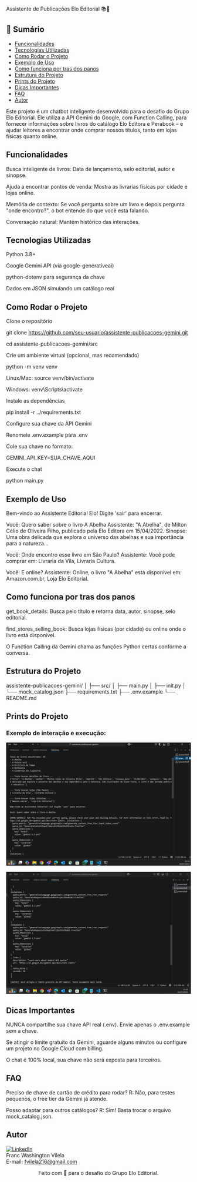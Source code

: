 Assistente de Publicações Elo Editorial 📚🤖

## 📑 Sumário

- [Funcionalidades](#funcionalidades)
- [Tecnologias Utilizadas](#tecnologias-utilizadas)
- [Como Rodar o Projeto](#como-rodar-o-projeto)
- [Exemplo de Uso](#exemplo-de-uso)
- [Como funciona por tras dos panos](#como-funciona-por-tras-dos-panos)
- [Estrutura do Projeto](#estrutura-do-projeto)
- [Prints do Projeto](#prints-do-projeto)
- [Dicas Importantes](#dicas-importantes)
- [FAQ](#faq)
- [Autor](#autor)


Este projeto é um chatbot inteligente desenvolvido para o desafio do Grupo Elo Editorial. Ele utiliza a API Gemini do Google, com Function Calling, para fornecer informações sobre livros do catálogo Elo Editora e Perabook – e ajudar leitores a encontrar onde comprar nossos títulos, tanto em lojas físicas quanto online.


## Funcionalidades

Busca inteligente de livros: Data de lançamento, selo editorial, autor e sinopse.

Ajuda a encontrar pontos de venda: Mostra as livrarias físicas por cidade e lojas online.

Memória de contexto: Se você pergunta sobre um livro e depois pergunta "onde encontro?", o bot entende do que você está falando.

Conversação natural: Mantém histórico das interações.


## Tecnologias Utilizadas

Python 3.8+

Google Gemini API (via google-generativeai)

python-dotenv para segurança da chave

Dados em JSON simulando um catálogo real


## Como Rodar o Projeto

Clone o repositório

git clone https://github.com/seu-usuario/assistente-publicacoes-gemini.git

cd assistente-publicacoes-gemini/src

Crie um ambiente virtual (opcional, mas recomendado)

python -m venv venv

Linux/Mac: source venv/bin/activate

Windows: venv\Scripts\activate

Instale as dependências

pip install -r ../requirements.txt

Configure sua chave da API Gemini

Renomeie .env.example para .env

Cole sua chave no formato:

GEMINI_API_KEY=SUA_CHAVE_AQUI

Execute o chat

python main.py


## Exemplo de Uso

Bem-vindo ao Assistente Editorial Elo! Digite 'sair' para encerrar.

Você: Quero saber sobre o livro A Abelha
Assistente: "A Abelha", de Milton Célio de Oliveira Filho, publicado pela Elo Editora em 15/04/2022.
Sinopse: Uma obra delicada que explora o universo das abelhas e sua importância para a natureza...

Você: Onde encontro esse livro em São Paulo?
Assistente: Você pode comprar em: Livraria da Vila, Livraria Cultura.

Você: E online?
Assistente: Online, o livro "A Abelha" está disponível em: Amazon.com.br, Loja Elo Editorial.


## Como funciona por tras dos panos

get_book_details: Busca pelo título e retorna data, autor, sinopse, selo editorial.

find_stores_selling_book: Busca lojas físicas (por cidade) ou online onde o livro está disponível.

O Function Calling da Gemini chama as funções Python certas conforme a conversa.


## Estrutura do Projeto

assistente-publicacoes-gemini/
│
├── src/
│ ├── main.py
│ ├── init.py
│ └── mock_catalog.json
├── requirements.txt
├── .env.example
└── README.md


## Prints do Projeto

### Exemplo de interação e execução:

![Execução do script e interação](print/projeto-elo-1.png)

![Erro de quota da Gemini API](print/projeto-elo-2.png)




## Dicas Importantes

NUNCA compartilhe sua chave API real (.env). Envie apenas o .env.example sem a chave.

Se atingir o limite gratuito da Gemini, aguarde alguns minutos ou configure um projeto no Google Cloud com billing.

O chat é 100% local, sua chave não será exposta para terceiros.



## FAQ

Preciso de chave de cartão de crédito para rodar?
R: Não, para testes pequenos, o free tier da Gemini já atende.

Posso adaptar para outros catálogos?
R: Sim! Basta trocar o arquivo mock_catalog.json.



## Autor


[![LinkedIn](https://img.shields.io/badge/LinkedIn-Profile-blue)](https://www.linkedin.com/in/franc-washington-vilela-12446016a/)  
Franc Washington Vilela  
E-mail: fvilela216@gmail.com


<div align="center"> Feito com 💙 para o desafio do Grupo Elo Editorial. </div>